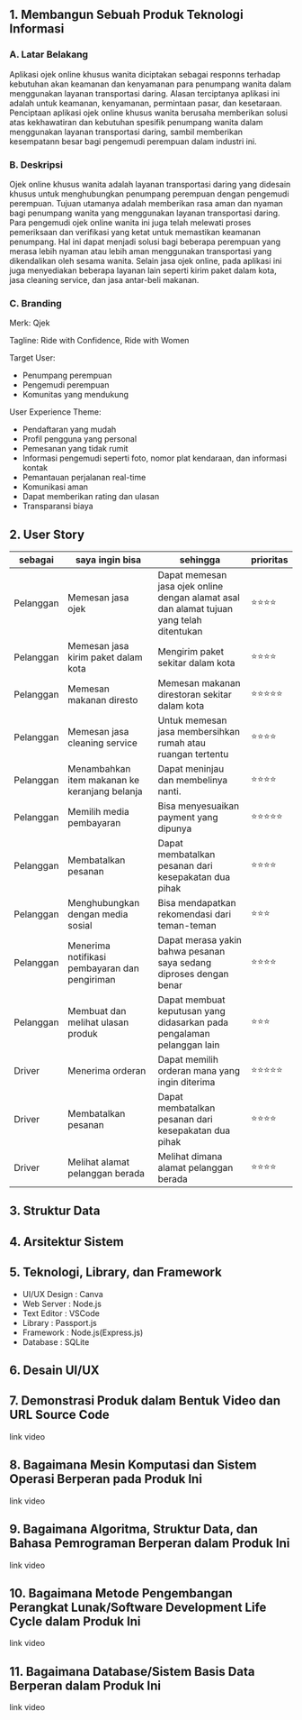 ## 1. Membangun Sebuah Produk Teknologi Informasi
### A. Latar Belakang
Aplikasi ojek online khusus wanita diciptakan sebagai responns terhadap kebutuhan akan keamanan dan kenyamanan para penumpang wanita dalam menggunakan layanan transportasi daring. Alasan terciptanya aplikasi ini adalah untuk keamanan, kenyamanan, permintaan pasar, dan kesetaraan. Penciptaan aplikasi ojek online khusus wanita berusaha memberikan solusi atas kekhawatiran dan kebutuhan spesifik penumpang wanita dalam menggunakan layanan transportasi daring, sambil memberikan kesempatann besar bagi pengemudi perempuan dalam industri ini.
### B. Deskripsi
Ojek online khusus wanita adalah layanan transportasi daring yang didesain khusus untuk menghubungkan penumpang perempuan dengan pengemudi perempuan. Tujuan utamanya adalah memberikan rasa aman dan nyaman bagi penumpang wanita yang menggunakan layanan transportasi daring. Para pengemudi ojek online wanita ini juga telah melewati proses pemeriksaan dan verifikasi yang ketat untuk memastikan keamanan penumpang. Hal ini dapat menjadi solusi bagi beberapa perempuan yang merasa lebih nyaman atau lebih aman menggunakan transportasi yang dikendalikan oleh sesama wanita. Selain jasa ojek online, pada aplikasi ini juga menyediakan beberapa layanan lain seperti kirim paket dalam kota, jasa cleaning service, dan jasa antar-beli makanan.
### C. Branding
Merk: Qjek

Tagline: Ride with Confidence, Ride with Women

Target User:
- Penumpang perempuan
- Pengemudi perempuan
- Komunitas yang mendukung

User Experience Theme:
- Pendaftaran yang mudah
- Profil pengguna yang personal
- Pemesanan yang tidak rumit
- Informasi pengemudi seperti foto, nomor plat kendaraan, dan informasi kontak
- Pemantauan perjalanan real-time
- Komunikasi aman
- Dapat memberikan rating dan ulasan
- Transparansi biaya

## 2. User Story
sebagai | saya ingin bisa | sehingga | prioritas
---|---|---|---
Pelanggan | Memesan jasa ojek | Dapat memesan jasa ojek online dengan alamat asal dan alamat tujuan yang telah ditentukan | ⭐⭐⭐⭐
Pelanggan | Memesan jasa kirim paket dalam kota | Mengirim paket sekitar dalam kota  | ⭐⭐⭐⭐
Pelanggan | Memesan makanan diresto | Memesan makanan direstoran sekitar dalam kota | ⭐⭐⭐⭐⭐
Pelanggan | Memesan jasa cleaning service | Untuk memesan jasa membersihkan rumah atau ruangan tertentu | ⭐⭐⭐⭐
Pelanggan | Menambahkan item makanan ke keranjang belanja | Dapat meninjau dan membelinya nanti. | ⭐⭐⭐⭐
Pelanggan | Memilih media pembayaran | Bisa menyesuaikan payment yang dipunya | ⭐⭐⭐⭐⭐
Pelanggan | Membatalkan pesanan | Dapat membatalkan pesanan dari kesepakatan dua pihak | ⭐⭐⭐⭐
Pelanggan | Menghubungkan dengan media sosial | Bisa mendapatkan rekomendasi dari teman-teman | ⭐⭐⭐
Pelanggan | Menerima notifikasi pembayaran dan pengiriman |  Dapat merasa yakin bahwa pesanan saya sedang diproses dengan benar | ⭐⭐⭐⭐
Pelanggan | Membuat dan melihat ulasan produk| Dapat membuat keputusan yang didasarkan pada pengalaman pelanggan lain | ⭐⭐⭐
Driver | Menerima orderan | Dapat memilih orderan mana yang ingin diterima | ⭐⭐⭐⭐⭐
Driver | Membatalkan pesanan | Dapat membatalkan pesanan dari kesepakatan dua pihak | ⭐⭐⭐⭐
Driver | Melihat alamat pelanggan berada | Melihat dimana alamat pelanggan berada | ⭐⭐⭐⭐
## 3. Struktur Data
## 4. Arsitektur Sistem
## 5. Teknologi, Library, dan Framework
- UI/UX Design  : Canva
- Web Server    : Node.js
- Text Editor   : VSCode
- Library       : Passport.js
- Framework     : Node.js(Express.js)
- Database      : SQLite
## 6. Desain UI/UX
## 7. Demonstrasi Produk dalam Bentuk Video dan URL Source Code
link video
## 8. Bagaimana Mesin Komputasi dan Sistem Operasi Berperan pada Produk Ini
link video
## 9. Bagaimana Algoritma, Struktur Data, dan Bahasa Pemrograman Berperan dalam Produk Ini
link video
## 10. Bagaimana Metode Pengembangan Perangkat Lunak/Software Development Life Cycle dalam Produk Ini
link video
## 11. Bagaimana Database/Sistem Basis Data Berperan dalam Produk Ini
link video
